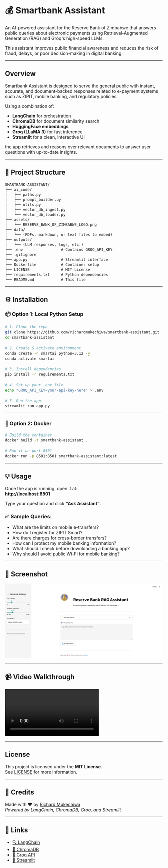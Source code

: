 # 💰 Smartbank Assistant

An AI-powered assistant for the Reserve Bank of Zimbabwe that answers public queries about electronic payments using Retrieval-Augmented Generation (RAG) and Groq's high-speed LLMs.

This assistant improves public financial awareness and reduces the risk of fraud, delays, or poor decision-making in digital banking.

---

##  Overview

Smartbank Assistant is designed to serve the general public with instant, accurate, and document-backed responses related to e-payment systems such as ZIPIT, mobile banking, and regulatory policies.

Using a combination of:

- **LangChain** for orchestration
- **ChromaDB** for document similarity search
- **HuggingFace embeddings**
- **Groq (LLaMA 3)** for fast inference
- **Streamlit** for a clean, interactive UI

the app retrieves and reasons over relevant documents to answer user questions with up-to-date insights.

---

## 📁 Project Structure

```plaintext
SMARTBANK-ASSISTANT/
├── ai_code/
│   ├── paths.py
│   ├── prompt_builder.py
│   ├── utils.py
│   ├── vector_db_ingest.py
│   └── vector_db_loader.py
├── assets/
│   └── RESERVE_BANK_OF_ZIMBABWE_LOGO.png
├── data/
│   └── (PDFs, markdown, or text files to embed)
├── outputs/
│   └── (LLM responses, logs, etc.)
├── .env                 # Contains GROQ_API_KEY
├── .gitignore
├── app.py               # Streamlit interface
├── Dockerfile           # Container setup
├── LICENSE              # MIT License
├── requirements.txt     # Python dependencies
└── README.md            # This file
```

---

## ⚙️ Installation

### 📦 Option 1: Local Python Setup

```bash
# 1. Clone the repo
git clone https://github.com/richardmukechiwa/smartbank-assistant.git
cd smartbank-assistant

# 2. Create & activate environment
conda create -n smartai python=3.12 -y
conda activate smartai

# 3. Install dependencies
pip install -r requirements.txt

# 4. Set up your .env file
echo "GROQ_API_KEY=your-api-key-here" > .env

# 5. Run the app
streamlit run app.py
```

---

### 🐳 Option 2: Docker

```bash
# Build the container
docker build -t smartbank-assistant .

# Run it on port 8501
docker run -p 8501:8501 smartbank-assistant:latest
```

---

## 💡 Usage

Once the app is running, open it at:  
**[http://localhost:8501](http://localhost:8501)**

Type your question and click **"Ask Assistant"**.

### ✅ Sample Queries:

- What are the limits on mobile e-transfers?
- How do I register for ZIPIT Smart?
- Are there charges for cross-border transfers?
- How can I protect my mobile banking information?
- What should I check before downloading a banking app?
- Why should I avoid public Wi-Fi for mobile banking?

---

## 📸 Screenshot

![App Screenshot](assets/rbzscreenshot.png) 

---

## 📹 Video Walkthrough

![Live Demo](assets\rbzchatbot.mp4) 

---

##  License

This project is licensed under the **MIT License**.  
See [LICENSE](LICENSE) for more information.

---

## 🙌 Credits

Made with ❤️ by [Richard Mukechiwa](https://github.com/richardmukechiwa)  
*Powered by LangChain, ChromaDB, Groq, and Streamlit*

---

## 🔗 Links

- [🔍 LangChain](https://www.langchain.com/)
- [💾 ChromaDB](https://www.trychroma.com/)
- [🚀 Groq API](https://console.groq.com/)
- [🎨 Streamlit](https://streamlit.io/)
